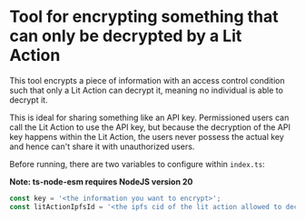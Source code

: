 # Tool for encrypting something that can only be decrypted by a Lit Action

This tool encrypts a piece of information with an access control condition such that only a Lit Action
can decrypt it, meaning no individual is able to decrypt it. 

This is ideal for sharing something like an API key. Permissioned users can call the Lit Action to use the API key, but because the decryption of the API key happens within the Lit Action, the users never possess the actual key and hence can't share it with unauthorized users.  

Before running, there are two variables to configure within `index.ts`:

**Note: ts-node-esm requires NodeJS version 20**

```js
const key = '<the information you want to encrypt>';
const litActionIpfsId = '<the ipfs cid of the lit action allowed to decrypt the key>';
```